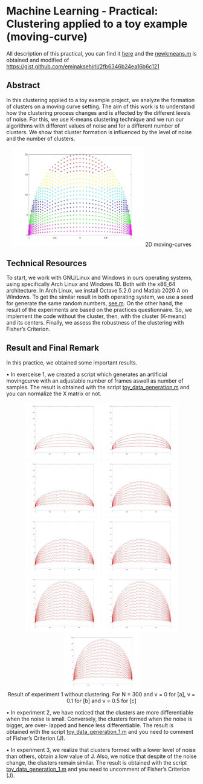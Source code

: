 # Machine Learning - Practical: Clustering applied to a toy example (moving-curve)
All description of this practical, you can find it [here](https://github.com/stalyn21/toyCurvesWithCluster/blob/main/PracticalsML_Moving_curve_toy_example.pdf) and the [newkmeans.m](https://github.com/stalyn21/toyCurvesWithCluster/blob/main/newkmeans.m) is obtained and modified of https://gist.github.com/eminaksehirli/2fb6346b24ea16b6c121

## Abstract
In this clustering applied to a toy example project, we analyze the formation of clusters on a moving curve setting. The aim of this work is to understand how the clustering process changes and is affected by the different levels of noise. For this, we use K-means clustering technique and we run our algorithms with different values of noise and for a different number of clusters. We show that cluster formation is influenced by the level of noise and the number of clusters.

<p align="center"> <img src="https://github.com/stalyn21/toyCurvesWithCluster/blob/main/images/wiithoutNormalize/clustering.png" width="350"/> 2D moving-curves</p> 

## Technical Resources
To start, we work with GNU/Linux and Windows in ours operating systems, using specifically Arch Linux and Windows 10. Both with the x86_64 architecture. In Arch Linux, we install Octave 5.2.0 and Matlab 2020 A on Windows. To get the similar result in both operating system, we use a seed for generate the same random numbers, [see.m](https://github.com/stalyn21/toyCurvesWithCluster/blob/main/seed.m). On the other hand, the result of the experiments are based on the practices questionnaire. So, we implement the code without the cluster, then, with the cluster (K-means) and its centers. Finally, we assess the robustness of the clustering with Fisher’s Criterion.

## Result and Final Remark

In this practice, we obtained some important results.

• In exerceise 1, we created a script which generates an artificial movingcurve with an adjustable number of frames aswell as number of samples. The result is obtained with the script [toy_data_generation.m](https://github.com/stalyn21/toyCurvesWithCluster/blob/main/toy_data_generation.m) and you can normalize the X matrix or not. 

<p align="center"> <img src="https://github.com/stalyn21/toyCurvesWithCluster/blob/main/images/wiithoutNormalize/experiment_1/experiment1_5_0.jpg" width="200"/> 
<img src="https://github.com/stalyn21/toyCurvesWithCluster/blob/main/images/wiithoutNormalize/experiment_1/experiment1_5_01.jpg" width="200"/> <img src="https://github.com/stalyn21/toyCurvesWithCluster/blob/main/images/wiithoutNormalize/experiment_1/experiment1_5_05.jpg" width="200"/> 

<img src="https://github.com/stalyn21/toyCurvesWithCluster/blob/main/images/wiithoutNormalize/experiment_1/experiment1_8_05.jpg" width="200"/>
<img src="https://github.com/stalyn21/toyCurvesWithCluster/blob/main/images/wiithoutNormalize/experiment_1/experiment1_8_05.jpg" width="200"/>
<img src="https://github.com/stalyn21/toyCurvesWithCluster/blob/main/images/wiithoutNormalize/experiment_1/experiment1_8_05.jpg" width="200"/>

<img src="https://github.com/stalyn21/toyCurvesWithCluster/blob/main/images/wiithoutNormalize/experiment_1/experiment1_13_05.jpg" width="200"/>
<img src="https://github.com/stalyn21/toyCurvesWithCluster/blob/main/images/wiithoutNormalize/experiment_1/experiment1_13_05.jpg" width="200"/>
<img src="https://github.com/stalyn21/toyCurvesWithCluster/blob/main/images/wiithoutNormalize/experiment_1/experiment1_13_05.jpg" width="200"/>

<br>
Result of experiment 1 without clustering. For N = 300 and ν = 0 for [a], ν = 0.1 for [b] and ν = 0.5 for [c]</p> 

• In experiment 2, we have noticed that the clusters are more differentiable when the noise is small. Conversely, the clusters formed when the noise is bigger, are over- lapped and hence less differentiable. The result is obtained with the script [toy_data_generation_1.m](https://github.com/stalyn21/toyCurvesWithCluster/blob/main/toy_data_generation.m) and you need to comment of Fisher’s Criterion (J).

• In experiment 3, we realize that clusters formed with a lower level of noise than others, obtain a low value of J. Also, we notice that despite of the noise change, the clusters remain similar. The result is obtained with the script [toy_data_generation_1.m](https://github.com/stalyn21/toyCurvesWithCluster/blob/main/toy_data_generation.m) and you need to uncomment of Fisher’s Criterion (J).
